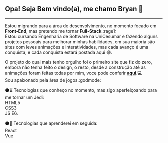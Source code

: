 ## Opa! Seja Bem vindo(a), me chamo Bryan 👋
***

Estou migrando para a área de desenvolvimento, no momento focado em **Front-End**, mas pretendo me tornar **Full-Stack**.:rage1:  
Estou cursando Engenharia de Software na UniCesumar e fazendo alguns projetos pessoais para melhorar minhas habilidades, em sua maioria são sites com leves animações e interatividades, mas cada avanço é uma conquista, e cada conquista estará postada aqui 😄.  

O projeto do qual mais tenho orgulho foi o primeiro site que fiz do zero, embora não tenha feito o design, o resto, desde a construção até as animações foram feitas todas por mim, voce pode conferir **[aqui](https://bryanbruzinga.github.io/Site-Personal-Trainer/)**.:computer:  
Sou apaixonado pela área de jogos.:godmode:

:black_circle::hourglass: Tecnologias que conheço no momento, mas sigo aperfeiçoando para me tornar um Jedi:  
HTML5  
CSS3  
JS E6.  

:black_circle::date: Tecnologias que aprenderei em seguida:  
React  
Vue
